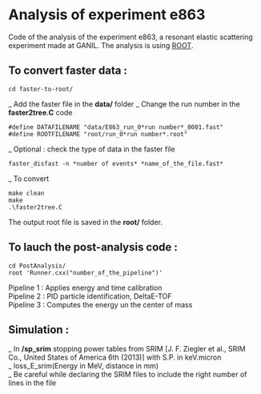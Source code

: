 # Analysis of experiment e863
Code of the analysis of the experiment e863, a resonant elastic scattering experiment made at GANIL. The analysis is using [ROOT](https://root.cern/).

## To convert faster data :
```
cd faster-to-root/
```
_ Add the faster file in the **data/** folder 
_ Change the run number in the **faster2tree.C** code
```
#define DATAFILENAME "data/E863_run_0*run number*_0001.fast"
#define ROOTFILENAME "root/run_0*run number*.root"
```
_ Optional : check the type of data in the faster file 
```
faster_disfast -n *number of events* *name_of_the_file.fast*
```
_ To convert 
```
make clean
make
.\faster2tree.C
```
The output root file is saved in the **root/** folder.

## To lauch the post-analysis code : 
```
cd PostAnalysis/
root 'Runner.cxx("number_of_the_pipeline")'
```
Pipeline 1 : Applies energy and time calibration  
Pipeline 2 :  PID particle identification, DeltaE-TOF  
Pipeline 3 : Computes the energy un the center of mass

## Simulation : 
_ In **/sp_srim** stopping power tables from SRIM [J. F. Ziegler et al., SRIM Co., United States of America 6th (2013)] with S.P. in keV.micron  
_ loss_E_srim(Energy in MeV, distance in mm)  
_ Be careful while declaring the SRIM files to include the right number of lines in the file   
